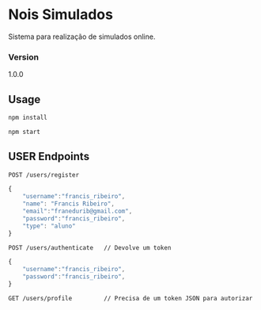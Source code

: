 # Nois Simulados

Sistema para realização de simulados online.

### Version
1.0.0

## Usage

```bash
npm install
```

```bash
npm start
```

## USER Endpoints 
```bash
POST /users/register
```

```js
{
	"username":"francis_ribeiro",
	"name": "Francis Ribeiro",
	"email":"franedurib@gmail.com",
	"password":"francis_ribeiro",
	"type": "aluno"
}
```

```bash
POST /users/authenticate   // Devolve um token
```

```js
{
	"username":"francis_ribeiro",
	"password":"francis_ribeiro",
}
```

```bash
GET /users/profile         // Precisa de um token JSON para autorizar
```